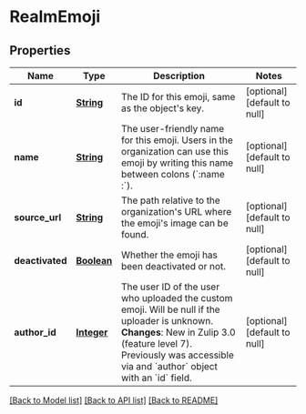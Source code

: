 # RealmEmoji
## Properties

Name | Type | Description | Notes
------------ | ------------- | ------------- | -------------
**id** | [**String**](string.md) | The ID for this emoji, same as the object&#39;s key.  | [optional] [default to null]
**name** | [**String**](string.md) | The user-friendly name for this emoji. Users in the organization can use this emoji by writing this name between colons (&#x60;:name  :&#x60;).  | [optional] [default to null]
**source\_url** | [**String**](string.md) | The path relative to the organization&#39;s URL where the emoji&#39;s image can be found.  | [optional] [default to null]
**deactivated** | [**Boolean**](boolean.md) | Whether the emoji has been deactivated or not.  | [optional] [default to null]
**author\_id** | [**Integer**](integer.md) | The user ID of the user who uploaded the custom emoji. Will be null if the uploader is unknown.  **Changes**: New in Zulip 3.0 (feature level 7).  Previously was accessible via and &#x60;author&#x60; object with an &#x60;id&#x60; field.  | [optional] [default to null]

[[Back to Model list]](../README.md#documentation-for-models) [[Back to API list]](../README.md#documentation-for-api-endpoints) [[Back to README]](../README.md)

